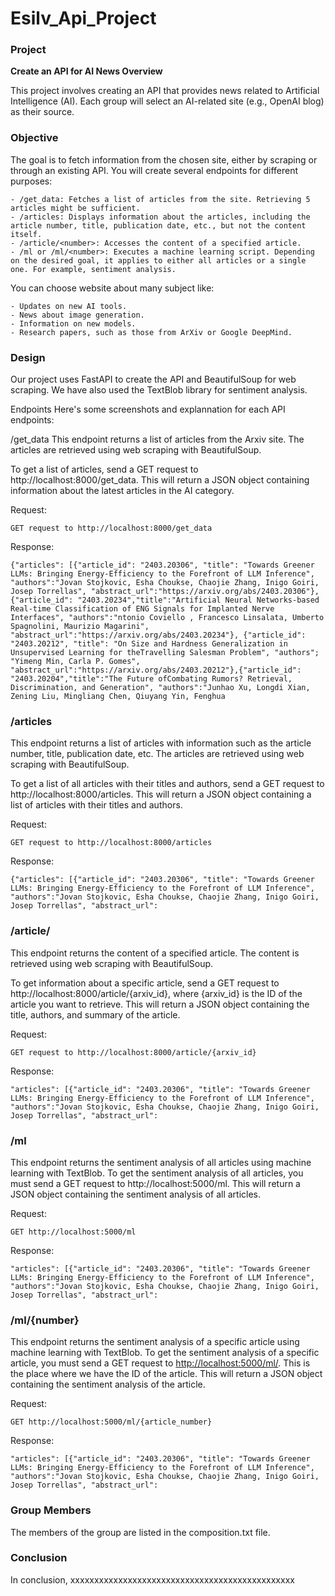 # Esilv_Api_Project

### Project
**Create an API for AI News Overview**

This project involves creating an API that provides news related to Artificial Intelligence (AI). Each group will select an AI-related site (e.g., OpenAI blog) as their source.

### Objective

The goal is to fetch information from the chosen site, either by scraping or through an existing API. You will create several endpoints for different purposes:

    - /get_data: Fetches a list of articles from the site. Retrieving 5 articles might be sufficient.
    - /articles: Displays information about the articles, including the article number, title, publication date, etc., but not the content itself.
    - /article/<number>: Accesses the content of a specified article.
    - /ml or /ml/<number>: Executes a machine learning script. Depending on the desired goal, it applies to either all articles or a single one. For example, sentiment analysis.

You can choose website about many subject like:

    - Updates on new AI tools.
    - News about image generation.
    - Information on new models.
    - Research papers, such as those from ArXiv or Google DeepMind.



### Design
    
Our project uses FastAPI to create the API and BeautifulSoup for web scraping. We have also used the TextBlob library for sentiment analysis.

Endpoints
Here's some screenshots and explannation for each API endpoints:

/get_data
This endpoint returns a list of articles from the Arxiv site. The articles are retrieved using web scraping with BeautifulSoup.

To get a list of articles, send a GET request to http://localhost:8000/get_data. This will return a JSON object containing information about the latest articles in the AI category.

 Request:

    GET request to http://localhost:8000/get_data

Response:

    {"articles": [{"article_id": "2403.20306", "title": "Towards Greener LLMs: Bringing Energy-Efficiency to the Forefront of LLM Inference", "authors":"Jovan Stojkovic, Esha Choukse, Chaojie Zhang, Inigo Goiri, Josep Torrellas", "abstract_url":"https://arxiv.org/abs/2403.20306"},{"article_id": "2403.20234","title":"Artificial Neural Networks-based Real-time Classification of ENG Signals for Implanted Nerve Interfaces", "authors":"ntonio Coviello , Francesco Linsalata, Umberto Spagnolini, Maurizio Magarini", "abstract_url":"https://arxiv.org/abs/2403.20234"}, {"article_id": "2403.20212", "title": "On Size and Hardness Generalization in Unsupervised Learning for theTravelling Salesman Problem", "authors"; "Yimeng Min, Carla P. Gomes", "abstract_url":"https://arxiv.org/abs/2403.20212"},{"article_id": "2403.20204","title":"The Future ofCombating Rumors? Retrieval, Discrimination, and Generation", "authors":"Junhao Xu, Longdi Xian, Zening Liu, Mingliang Chen, Qiuyang Yin, Fenghua


### /articles
This endpoint returns a list of articles with information such as the article number, title, publication date, etc. The articles are retrieved using web scraping with BeautifulSoup.

To get a list of all articles with their titles and authors, send a GET request to http://localhost:8000/articles. This will return a JSON object containing a list of articles with their titles and authors.

Request:

    GET request to http://localhost:8000/articles


Response:    
    
    {"articles": [{"article_id": "2403.20306", "title": "Towards Greener LLMs: Bringing Energy-Efficiency to the Forefront of LLM Inference", "authors":"Jovan Stojkovic, Esha Choukse, Chaojie Zhang, Inigo Goiri, Josep Torrellas", "abstract_url":

### /article/
This endpoint returns the content of a specified article. The content is retrieved using web scraping with BeautifulSoup.

To get information about a specific article, send a GET request to http://localhost:8000/article/{arxiv_id}, where {arxiv_id} is the ID of the article you want to retrieve. This will return a JSON object containing the title, authors, and summary of the article.

Request:

    GET request to http://localhost:8000/article/{arxiv_id}


Response:
    
    "articles": [{"article_id": "2403.20306", "title": "Towards Greener LLMs: Bringing Energy-Efficiency to the Forefront of LLM Inference", "authors":"Jovan Stojkovic, Esha Choukse, Chaojie Zhang, Inigo Goiri, Josep Torrellas", "abstract_url":


 
    


### /ml

This endpoint returns the sentiment analysis of all articles using machine learning with TextBlob.
To get the sentiment analysis of all articles, you must send a GET request to http://localhost:5000/ml. This will return a JSON object containing the sentiment analysis of all articles.

Request: 

    GET http://localhost:5000/ml

Response:

    "articles": [{"article_id": "2403.20306", "title": "Towards Greener LLMs: Bringing Energy-Efficiency to the Forefront of LLM Inference", "authors":"Jovan Stojkovic, Esha Choukse, Chaojie Zhang, Inigo Goiri, Josep Torrellas", "abstract_url":


### /ml/{number}

This endpoint returns the sentiment analysis of a specific article using machine learning with TextBlob.
To get the sentiment analysis of a specific article, you must send a GET request to <http://localhost:5000/ml/>. This is the place where we have the ID of the article. This will return a JSON object containing the sentiment analysis of the article.

Request: 

    GET http://localhost:5000/ml/{article_number}


Response:

    "articles": [{"article_id": "2403.20306", "title": "Towards Greener LLMs: Bringing Energy-Efficiency to the Forefront of LLM Inference", "authors":"Jovan Stojkovic, Esha Choukse, Chaojie Zhang, Inigo Goiri, Josep Torrellas", "abstract_url":




### Group Members
The members of the group are listed in the composition.txt file.

### Conclusion
In conclusion, xxxxxxxxxxxxxxxxxxxxxxxxxxxxxxxxxxxxxxxxxxxxxxx
